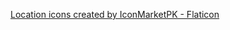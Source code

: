 <a href="https://www.flaticon.com/free-icons/location" title="location icons">Location icons created by IconMarketPK - Flaticon</a>